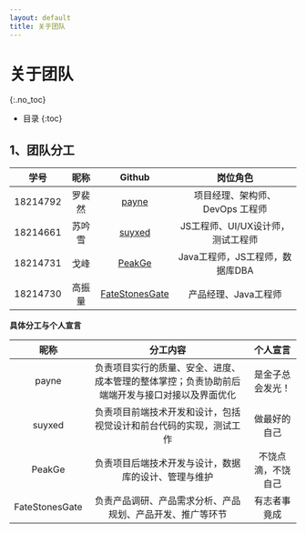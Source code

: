 ```yaml
---
layout: default
title: 关于团队
---
```


# 关于团队
{:.no_toc}

* 目录
{:toc}

## 1、团队分工

|学号|昵称|Github|岗位角色|
|:--:|:--:|:--:|:--:|
|18214792|罗裴然|[payne](https://github.com/micblo)|项目经理、架构师、DevOps 工程师|
|18214661|苏吟雪|[suyxed](https://github.com/suyxed)|JS工程师、UI/UX设计师，测试工程师|
|18214731|戈峰|[PeakGe](https://github.com/PeakGe)|Java工程师，JS工程师，数据库DBA|
|18214730|高振量|[FateStonesGate](https://github.com/FateStonesGate)|产品经理、Java工程师|

**具体分工与个人宣言**

|昵称|分工内容|个人宣言|
|:--:|:--:|:--:|
|payne|负责项目实行的质量、安全、进度、成本管理的整体掌控；负责协助前后端端开发与接口对接以及界面优化|是金子总会发光！|
|suyxed|负责项目前端技术开发和设计，包括视觉设计和前台代码的实现，测试工作|做最好的自己|
|PeakGe|负责项目后端技术开发与设计，数据库的设计、管理与维护|不饶点滴，不饶自己|
|FateStonesGate|负责产品调研、产品需求分析、产品规划、产品开发、推广等环节|有志者事竟成|
